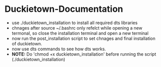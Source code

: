 # Duckietown-Documentation

* use ./duckietown_installation to install all required dts libraries
* chnages after source ~/.bashrc only refelct while opening a new termonal, so close the installation terminal and open a new terminal
* now run the post_installation script to set chnages and final installation of duckietown.
* now use dts commands to see how dts works.
* **NOTE:** Do 'chmod +x duckietown_installation' before running the script (./duckietown_installation)
